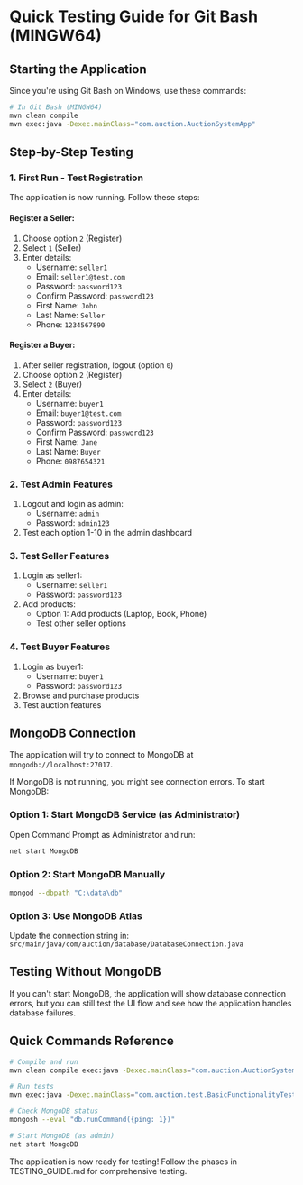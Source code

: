 # Quick Testing Guide for Git Bash (MINGW64)

## Starting the Application

Since you're using Git Bash on Windows, use these commands:

```bash
# In Git Bash (MINGW64)
mvn clean compile
mvn exec:java -Dexec.mainClass="com.auction.AuctionSystemApp"
```

## Step-by-Step Testing

### 1. First Run - Test Registration
The application is now running. Follow these steps:

#### Register a Seller:
1. Choose option `2` (Register)
2. Select `1` (Seller) 
3. Enter details:
   - Username: `seller1`
   - Email: `seller1@test.com`
   - Password: `password123`
   - Confirm Password: `password123`
   - First Name: `John`
   - Last Name: `Seller`
   - Phone: `1234567890`

#### Register a Buyer:
1. After seller registration, logout (option `0`)
2. Choose option `2` (Register)
3. Select `2` (Buyer)
4. Enter details:
   - Username: `buyer1`
   - Email: `buyer1@test.com`
   - Password: `password123`
   - Confirm Password: `password123`
   - First Name: `Jane`
   - Last Name: `Buyer`
   - Phone: `0987654321`

### 2. Test Admin Features
1. Logout and login as admin:
   - Username: `admin`
   - Password: `admin123`
2. Test each option 1-10 in the admin dashboard

### 3. Test Seller Features
1. Login as seller1:
   - Username: `seller1`
   - Password: `password123`
2. Add products:
   - Option 1: Add products (Laptop, Book, Phone)
   - Test other seller options

### 4. Test Buyer Features
1. Login as buyer1:
   - Username: `buyer1`
   - Password: `password123`
2. Browse and purchase products
3. Test auction features

## MongoDB Connection

The application will try to connect to MongoDB at `mongodb://localhost:27017`. 

If MongoDB is not running, you might see connection errors. To start MongoDB:

### Option 1: Start MongoDB Service (as Administrator)
Open Command Prompt as Administrator and run:
```cmd
net start MongoDB
```

### Option 2: Start MongoDB Manually
```bash
mongod --dbpath "C:\data\db"
```

### Option 3: Use MongoDB Atlas
Update the connection string in:
`src/main/java/com/auction/database/DatabaseConnection.java`

## Testing Without MongoDB
If you can't start MongoDB, the application will show database connection errors, but you can still test the UI flow and see how the application handles database failures.

## Quick Commands Reference

```bash
# Compile and run
mvn clean compile exec:java -Dexec.mainClass="com.auction.AuctionSystemApp"

# Run tests
mvn exec:java -Dexec.mainClass="com.auction.test.BasicFunctionalityTest"

# Check MongoDB status
mongosh --eval "db.runCommand({ping: 1})"

# Start MongoDB (as admin)
net start MongoDB
```

The application is now ready for testing! Follow the phases in TESTING_GUIDE.md for comprehensive testing.
